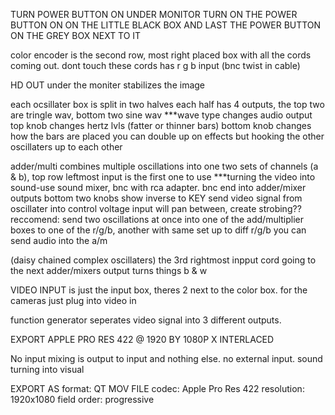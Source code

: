TURN POWER BUTTON ON UNDER MONITOR
TURN ON THE POWER BUTTON ON ON THE LITTLE BLACK BOX
AND LAST THE POWER BUTTON ON THE GREY BOX NEXT TO IT

color encoder is the second row, most right placed box with all the cords coming out. dont touch these cords
has r g b input (bnc twist in cable)

HD OUT under the moniter stabilizes the image

each ocsillater box is split in two halves
each half has 4 outputs, the top two are tringle wav, bottom two sine wav ***wave type changes audio output
top knob changes hertz lvls (fatter or thinner bars)
bottom knob changes how the bars are placed
you can double up on effects but hooking the other oscillaters up to each other

adder/multi combines multiple oscillations into one
two sets of channels (a & b), top row
leftmost input is the first one to use
***turning the video into sound-use sound mixer, bnc with rca adapter. bnc end into adder/mixer outputs
bottom two knobs show inverse to KEY
send video signal from oscillater into control voltage input will pan between, create strobing??
   reccomend: send two oscillations at once into one of the add/multiplier boxes to one of the r/g/b, another with same set up to diff r/g/b
you can send audio into the a/m

 (daisy chained complex oscillaters) the 3rd rightmost inpput cord going to the next adder/mixers output turns things b & w

VIDEO INPUT is just the input box, theres 2 next to the color box. for the cameras just plug into video in

function generator seperates video signal into 3 different outputs.

EXPORT APPLE PRO RES 422 @ 1920 BY 1080P X INTERLACED

No input mixing is output to input and nothing else. no external input. sound turning into visual

EXPORT AS format: QT MOV FILE
          codec: Apple Pro Res 422
          resolution: 1920x1080
          field order: progressive

